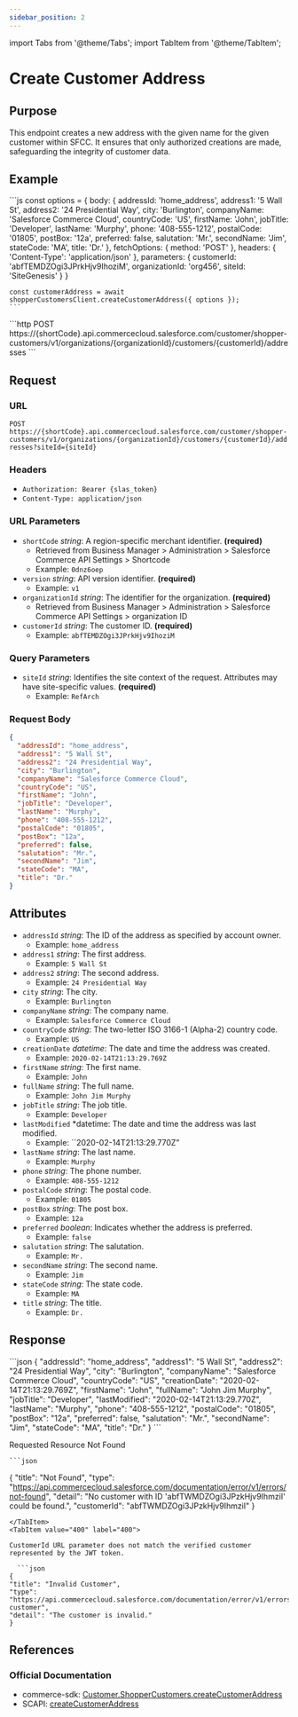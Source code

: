 ```yaml
---
sidebar_position: 2
---
```


import Tabs from '@theme/Tabs';
import TabItem from '@theme/TabItem';

# Create Customer Address

## Purpose

This endpoint creates a new address with the given name for the given customer within SFCC. It ensures that only authorized creations are made, safeguarding the integrity of customer data.

## Example

<Tabs>
  <TabItem value="commerce-sdk" label="Commerce SDK">
    ```js
    const options = {
      body: {
        addressId: 'home_address',
        address1: '5 Wall St',
        address2: '24 Presidential Way',
        city: 'Burlington',
        companyName: 'Salesforce Commerce Cloud',
        countryCode: 'US',
        firstName: 'John',
        jobTitle: 'Developer',
        lastName: 'Murphy',
        phone: '408-555-1212',
        postalCode: '01805',
        postBox: '12a',
        preferred: false,
        salutation: 'Mr.',
        secondName: 'Jim',
        stateCode: 'MA',
        title: 'Dr.'
      },
      fetchOptions: {
        method: 'POST'
      },
      headers: {
        'Content-Type': 'application/json'
      },
      parameters: {
        customerId: 'abfTEMDZOgi3JPrkHjv9IhoziM',
        organizationId: 'org456',
        siteId: 'SiteGenesis'
      }
    }

    const customerAddress = await shopperCustomersClient.createCustomerAddress({ options });
    ```
  </TabItem>
  <TabItem value="scapi" label="SCAPI">
    ```http
    POST https://{shortCode}.api.commercecloud.salesforce.com/customer/shopper-customers/v1/organizations/{organizationId}/customers/{customerId}/addresses
    ```
  </TabItem>
</Tabs>

## Request

### URL

``POST https://{shortCode}.api.commercecloud.salesforce.com/customer/shopper-customers/v1/organizations/{organizationId}/customers/{customerId}/addresses?siteId={siteId}``

### Headers
- ``Authorization: Bearer {slas_token}``
- ``Content-Type: application/json``

### URL Parameters

- ``shortCode`` *string*: A region-specific merchant identifier. **(required)**
  - Retrieved from Business Manager > Administration > Salesforce Commerce API Settings > Shortcode
  - Example: ``0dnz6oep``
- ``version`` *string*: API version identifier. **(required)**
  - Example: `v1`
- ``organizationId`` *string*: The identifier for the organization. **(required)**
  - Retrieved from Business Manager > Administration > Salesforce Commerce API Settings > organization ID
- ``customerId`` *string*: The customer ID. **(required)**
  - Example: ``abfTEMDZOgi3JPrkHjv9IhoziM``

### Query Parameters

- ``siteId`` *string*: Identifies the site context of the request. Attributes may have site-specific values. **(required)**
  - Example: `RefArch`

### Request Body

```json
{
  "addressId": "home_address",
  "address1": "5 Wall St",
  "address2": "24 Presidential Way",
  "city": "Burlington",
  "companyName": "Salesforce Commerce Cloud",
  "countryCode": "US",
  "firstName": "John",
  "jobTitle": "Developer",
  "lastName": "Murphy",
  "phone": "408-555-1212",
  "postalCode": "01805",
  "postBox": "12a",
  "preferred": false,
  "salutation": "Mr.",
  "secondName": "Jim",
  "stateCode": "MA",
  "title": "Dr."
}
```

## Attributes

- ``addressId`` *string*: The ID of the address as specified by account owner.
    - Example: ``home_address``
- ``address1`` *string*: The first address.
    - Example: ``5 Wall St``
- ``address2`` *string*: The second address.
    - Example: ``24 Presidential Way``
- ``city`` *string*: The city.
    - Example: ``Burlington``
- ``companyName`` *string*: The company name.
    - Example: ``Salesforce Commerce Cloud``
- ``countryCode`` *string*: The two-letter ISO 3166-1 (Alpha-2) country code.
    - Example: ``US``
- ``creationDate`` *datetime*: The date and time the address was created.
    - Example: ``2020-02-14T21:13:29.769Z``
- ``firstName`` *string*: The first name.
    - Example: ``John``
- ``fullName`` *string*: The full name.
    - Example: ``John Jim Murphy``
- ``jobTitle`` *string*: The job title.
    - Example: ``Developer``
- ``lastModified`` *datetime: The date and time the address was last modified.
    - Example: ``2020-02-14T21:13:29.770Z”
- ``lastName`` *string*: The last name.
    - Example: ``Murphy``
- ``phone`` *string*: The phone number.
    - Example: ``408-555-1212``
- ``postalCode`` *string*: The postal code.
    - Example: ``01805``
- ``postBox`` *string*: The post box.
    - Example: ``12a``
- ``preferred`` *boolean*: Indicates whether the address is preferred.
    - Example: ``false``
- ``salutation`` *string*: The salutation.
    - Example: ``Mr.``
- ``secondName`` *string*: The second name.
    - Example: ``Jim``
- ``stateCode`` *string*: The state code.
    - Example: ``MA``
- ``title`` *string*: The title.
    - Example: ``Dr.``

## Response

<Tabs>
  <TabItem value="200" label="200">
  ```json
  {
    "addressId": "home_address",
    "address1": "5 Wall St",
    "address2": "24 Presidential Way",
    "city": "Burlington",
    "companyName": "Salesforce Commerce Cloud",
    "countryCode": "US",
    "creationDate": "2020-02-14T21:13:29.769Z",
    "firstName": "John",
    "fullName": "John Jim Murphy",
    "jobTitle": "Developer",
    "lastModified": "2020-02-14T21:13:29.770Z",
    "lastName": "Murphy",
    "phone": "408-555-1212",
    "postalCode": "01805",
    "postBox": "12a",
    "preferred": false,
    "salutation": "Mr.",
    "secondName": "Jim",
    "stateCode": "MA",
    "title": "Dr."
  }
    ```
  </TabItem>

  <TabItem value="404" label="404">

  Requested Resource Not Found

    ```json
 {
  "title": "Not Found",
  "type": "https://api.commercecloud.salesforce.com/documentation/error/v1/errors/not-found",
  "detail": "No customer with ID 'abfTWMDZOgi3JPzkHjv9IhmziI' could be found.",
  "customerId": "abfTWMDZOgi3JPzkHjv9IhmziI"
}
  ```
  </TabItem>
  <TabItem value="400" label="400">

  CustomerId URL parameter does not match the verified customer represented by the JWT token.

    ```json
  {
  "title": "Invalid Customer",
  "type": "https://api.commercecloud.salesforce.com/documentation/error/v1/errors/invalid-customer",
  "detail": "The customer is invalid."
}
  ```
  </TabItem>
</Tabs>

## References

### Official Documentation
- commerce-sdk: [Customer.ShopperCustomers.createCustomerAddress](https://salesforcecommercecloud.github.io/commerce-sdk/classes/customer.shoppercustomers.html#createcustomeraddress)
- SCAPI: [createCustomerAddress](https://developer.salesforce.com/docs/commerce/commerce-api/references/shopper-customers?meta=createCustomerAddress)

